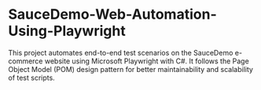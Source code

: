 # SauceDemo-Web-Automation-Using-Playwright
This project automates end-to-end test scenarios on the SauceDemo e-commerce website using Microsoft Playwright with C#. It follows the Page Object Model (POM) design pattern for better maintainability and scalability of test scripts.
